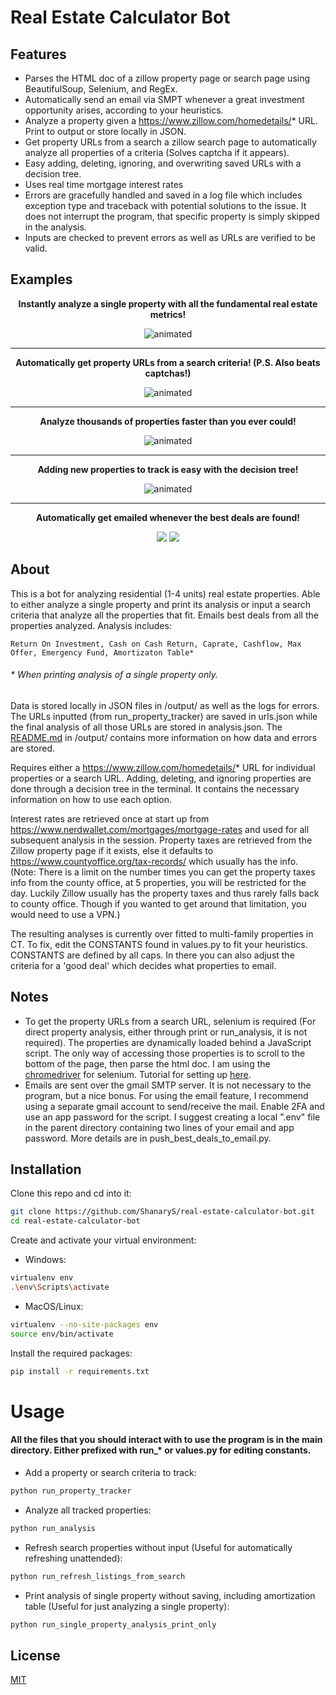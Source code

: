 # Real Estate Calculator Bot

## Features

* Parses the HTML doc of a zillow property page or search page using BeautifulSoup, Selenium, and RegEx.
* Automatically send an email via SMPT whenever a great investment opportunity arises, according to your heuristics.
* Analyze a property given a https://www.zillow.com/homedetails/* URL. Print to output or store locally in JSON.
* Get property URLs from a search a zillow search page to automatically analyze all properties of a criteria (Solves captcha if it appears).
* Easy adding, deleting, ignoring, and overwriting saved URLs with a decision tree.
* Uses real time mortgage interest rates
* Errors are gracefully handled and saved in a log file which includes exception type and traceback with potential solutions to the issue. It does not interrupt the program, that specific property is simply skipped in the analysis.
* Inputs are checked to prevent errors as well as URLs are verified to be valid.

## Examples

<p align="center">
  <strong>Instantly analyze a single property with all the fundamental real estate metrics!</strong>
</p>

<p align="center">
  <img src="https://user-images.githubusercontent.com/86130442/134757381-ec233d45-3133-41a1-915b-cc3090dde7f4.gif" alt="animated" />
</p>

***

<p align="center">
  <strong>Automatically get property URLs from a search criteria! (P.S. Also beats captchas!)</strong>
</p>

<p align="center">
  <img src="https://user-images.githubusercontent.com/86130442/134758448-b0ae8310-2c15-44dc-a823-7d1013786cba.gif" alt="animated" />
</p>

***

<p align="center">
  <strong>Analyze thousands of properties faster than you ever could!</strong>
</p>

<p align="center">
  <img src="https://user-images.githubusercontent.com/86130442/134757517-5fcf1d08-4d63-41d9-9154-16a06bb4d24a.gif" alt="animated" />
</p>

***

<p align="center">
  <strong>Adding new properties to track is easy with the decision tree!</strong>
</p>

<p align="center">
  <img src="https://user-images.githubusercontent.com/86130442/134757474-989d118e-c455-4e96-80aa-a2a810fcdf9b.gif" alt="animated" />
</p>

***

<p align="center">
  <strong>Automatically get emailed whenever the best deals are found!</strong>
</p>

<p align="center">
  <img src="https://user-images.githubusercontent.com/86130442/134757809-bf3e8926-ba67-472a-9db8-b34de1509bc0.png" />
  <img src="https://user-images.githubusercontent.com/86130442/134757813-a916fb12-ea08-4c93-8802-f649863775fd.png" />
</p>

## About

This is a bot for analyzing residential (1-4 units) real estate properties. Able to either analyze a single property and print its analysis or input a search criteria that analyze all the properties that fit. Emails best deals from all the properties analyzed. Analysis includes: 
```
Return On Investment, Cash on Cash Return, Caprate, Cashflow, Max Offer, Emergency Fund, Amortizaton Table*
```
###### * When printing analysis of a single property only.

Data is stored locally in JSON files in /output/ as well as the logs for errors. The URLs inputted (from run_property_tracker) are saved in urls.json while the final analysis of all those URLs are stored in analysis.json. The [README.md](https://github.com/ShanaryS/algorithm-visualizer/blob/main/LICENSE) in /output/ contains more information on how data and errors are stored.

Requires either a https://www.zillow.com/homedetails/* URL for individual properties or a search URL. Adding, deleting, and ignoring properties are done through a decision tree in the terminal. It contains the necessary information on how to use each option.

Interest rates are retrieved once at start up from https://www.nerdwallet.com/mortgages/mortgage-rates and used for all subsequent analysis in the session. Property taxes are retrieved from the Zillow property page if it exists, else it defaults to https://www.countyoffice.org/tax-records/ which usually has the info. (Note: There is a limit on the number times you can get the property taxes info from the county office, at 5 properties, you will be restricted for the day. Luckily Zillow usually has the property taxes and thus rarely falls back to county office. Though if you wanted to get around that limitation, you would need to use a VPN.)

The resulting analyses is currently over fitted to multi-family properties in CT. To fix, edit the CONSTANTS found in values.py to fit your heuristics. CONSTANTS are defined by all caps. In there you can also adjust the criteria for a 'good deal' which decides what properties to email.


## Notes

* To get the property URLs from a search URL, selenium is required (For direct property analysis, either through print or run_analysis, it is not required). The properties are dynamically loaded behind a JavaScript script. The only way of accessing those properties is to scroll to the bottom of the page, then parse the html doc. I am using the [chromedriver](https://chromedriver.chromium.org/downloads) for selenium. Tutorial for setting up [here](https://sites.google.com/chromium.org/driver/getting-started?authuser=0).
* Emails are sent over the gmail SMTP server. It is not necessary to the program, but a nice bonus. For using the email feature, I recommend using a separate gmail account to send/receive the mail. Enable 2FA and use an app password for the script. I suggest creating a local ".env" file in the parent directory containing two lines of your email and app password. More details are in push_best_deals_to_email.py.

## Installation

Clone this repo and cd into it:

```bash
git clone https://github.com/ShanaryS/real-estate-calculator-bot.git
cd real-estate-calculator-bot
```

Create and activate your virtual environment:

* Windows:
```bash
virtualenv env
.\env\Scripts\activate
```

* MacOS/Linux:
```bash
virtualenv --no-site-packages env
source env/bin/activate
```

Install the required packages:

```bash
pip install -r requirements.txt
```

# Usage

#### All the files that you should interact with to use the program is in the main directory. Either prefixed with run_* or values.py for editing constants.

* Add a property or search criteria to track:
```bash
python run_property_tracker
```

* Analyze all tracked properties:
```bash
python run_analysis
```

* Refresh search properties without input (Useful for automatically refreshing unattended):
```bash
python run_refresh_listings_from_search
```

* Print analysis of single property without saving, including amortization table (Useful for just analyzing a single property):
```bash
python run_single_property_analysis_print_only
```

## License
[MIT](https://github.com/ShanaryS/algorithm-visualizer/blob/main/LICENSE)
